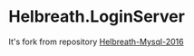 # Helbreath.LoginServer

It's fork from repository [Helbreath-Mysql-2016](https://github.com/helbreath2016/Helbreath-Mysql-2016)
